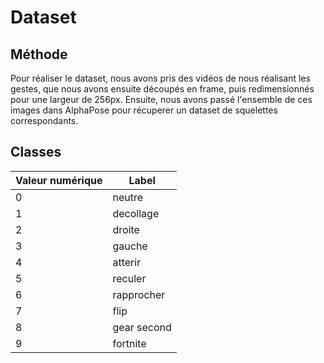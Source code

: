 # Dataset

## Méthode

Pour réaliser le dataset, nous avons pris des vidéos de nous réalisant les gestes, que nous  avons ensuite découpés en frame, puis redimensionnés pour une largeur de 256px.
Ensuite, nous avons passé l'ensemble de ces images dans AlphaPose pour récuperer un dataset de squelettes correspondants.

## Classes

| Valeur numérique | Label       |
| ---------------- | ----------- |
| 0                | neutre      |
| 1                | decollage   |
| 2                | droite      |
| 3                | gauche      |
| 4                | atterir     |
| 5                | reculer     |
| 6                | rapprocher  |
| 7                | flip        |
| 8                | gear second |
| 9                | fortnite    |

